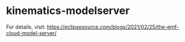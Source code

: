 # kinematics-modelserver

For details, visit: https://eclipsesource.com/blogs/2021/02/25/the-emf-cloud-model-server/
